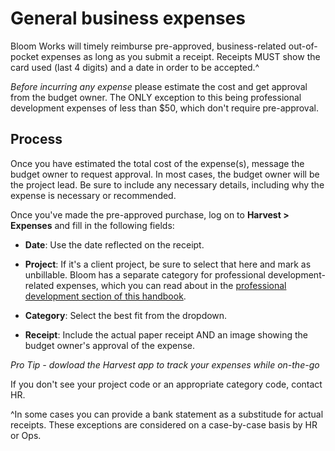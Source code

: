# General business expenses
Bloom Works will timely reimburse pre-approved, business-related out-of-pocket expenses as long as you submit a receipt. 
Receipts MUST show the card used (last 4 digits) and a date in order to be accepted.^ 

*Before incurring any expense* please estimate the cost and get approval from the budget owner. The ONLY exception to this being professional development expenses of less than $50, which don't require pre-approval. 

 ## Process
Once you have estimated the total cost of the expense(s), message the budget owner to request approval. In most cases, the budget owner will be the project lead. Be sure to include any necessary details, including why the expense is necessary or recommended.  
 
 Once you've made the pre-approved purchase, log on to **Harvest > Expenses** and fill in the following fields:  
+ **Date**: Use the date reflected on the receipt.

 - **Project**: If it's a client project, be sure to select that here and mark as unbillable. Bloom has a separate category for professional development-related expenses, which you can read about in the [professional development section of this handbook](https://bloom-handbook.readthedocs.io/en/latest/03-policies/prodev/). 
 
 - **Category**: Select the best fit from the dropdown.


 - **Receipt**: Include the actual paper receipt AND an image showing the budget owner's approval of the expense.
 
 *Pro Tip - dowload the Harvest app to track your expenses while on-the-go* 
 
 If you don't see your project code or an appropriate category code, contact HR. 

^In some cases you can provide a bank statement as a substitude for actual receipts. These exceptions are considered on a case-by-case basis by HR or Ops. 
